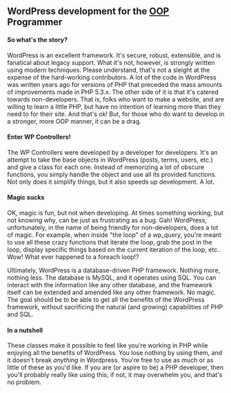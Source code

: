 ## WordPress development for the [OOP](https://en.wikipedia.org/wiki/Object-oriented_programming) Programmer
#### So what's the story?
WordPress is an excellent framework. It's secure, robust, extensible, and is fanatical about legacy support. What it's not, however, is strongly written using modern techniques. Please understand, that's not a sleight at the expense of the hard-working contributors. A lot of the code in WordPress was written years ago for versions of PHP that preceded the mass amounts of improvements made in PHP 5.3.x. The other side of it is that it's catered towards non-developers. That is, folks who want to make a website, and are willing to learn a little PHP, but have no intention of learning more than they need to for their site. And that's ok! But, for those who do want to develop in a stronger, more OOP manner, it can be a drag.

#### Enter WP Controllers!
The WP Controllers were developed by a developer for developers. It's an attempt to take the base objects in WordPress (posts, terms, users, etc.) and give a class for each one. Instead of memorizing a lot of obscure functions, you simply handle the object and use all its provided functions. Not only does it simplify things, but it also speeds up development. A lot.

#### Magic sucks
OK, magic is fun, but not when developing. At times something working, but not knowing why, can be just as frustrating as a bug. Gah! WordPress, unfortunately, in the name of being friendly for non-developers, does a lot of magic. For example, when inside "the loop" of a wp_query, you're meant to use all these crazy functions that iterate the loop, grab the post in the loop, display specific things based on the current iteration of the loop, etc.. Wow! What ever happened to a foreach loop!?

Ultimately, WordPress is a database-driven PHP framework. Nothing more, nothing less. The database is MySQL, and it operates using SQL. You can interact with the information like any other database, and the framework itself can be extended and amended like any other framework. No magic. The goal should be to be able to get all the benefits of the WordPress framework, without sacrificing the natural (and growing) capabilities of PHP and SQL.

#### In a nutshell
These classes make it possible to feel like you're working in PHP while enjoying all the benefits of WordPress. You lose nothing by using them, and it doesn't break *anything* in Wordpress. You're free to use as much or as little of these as you'd like. If you are (or aspire to be) a PHP developer, then you'll probably really like using this; if not, it may overwhelm you, and that's no problem.
